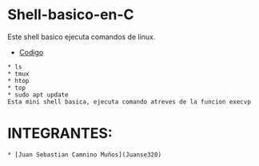 # Shell-basico-en-C

Este shell basico ejecuta comandos de linux.
* [Codigo](shellbasic)

```
* ls
* tmux
* htop
* top
* sudo apt update 
Esta mini shell basica, ejecuta comando atreves de la funcion execvp
```
# INTEGRANTES:
```
* [Juan Sebastian Camnino Muños](Juanse320)
```
